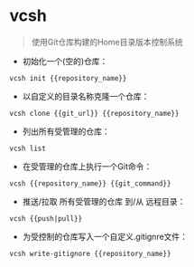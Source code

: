 # vcsh

> 使用Git仓库构建的Home目录版本控制系统

- 初始化一个(空的)仓库：

`vcsh init {{repository_name}}`

- 以自定义的目录名称克隆一个仓库：

`vcsh clone {{git_url}} {{repository_name}}`

- 列出所有受管理的仓库：

`vcsh list`

- 在受管理的仓库上执行一个Git命令：

`vcsh {{repository_name}} {{git_command}}`

- 推送/拉取 所有受管理的仓库 到/从 远程目录：

`vcsh {{push|pull}}`

- 为受控制的仓库写入一个自定义.gitignre文件：

`vcsh write-gitignore {{repository_name}}`

[#]: contributors: ([Mr. Ren])